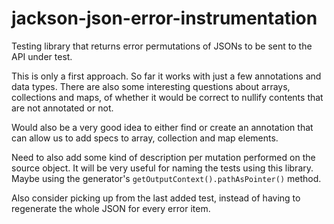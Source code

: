 # jackson-json-error-instrumentation

Testing library that returns error permutations of JSONs to be sent to the API
under test.

This is only a first approach. So far it works with just a few annotations and
data types. There are also some interesting questions about arrays, collections
and maps, of whether it would be correct to nullify contents that are not
annotated or not.

Would also be a very good idea to either find or create an annotation that can
allow us to add specs to array, collection and map elements.

Need to also add some kind of description per mutation performed on the source
object. It will be very useful for naming the tests using this library. Maybe
using the generator's `getOutputContext().pathAsPointer()` method.

Also consider picking up from the last added test, instead of having to
regenerate the whole JSON for every error item.
